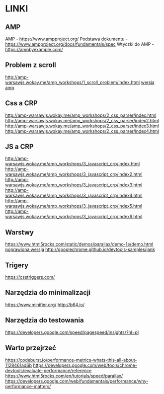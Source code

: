# LINKI


## AMP
AMP - https://www.ampproject.org/
Podstawa dokumentu - https://www.ampproject.org/docs/fundamentals/spec
Wtyczki do AMP - https://ampbyexample.com/

## Problem z scroll

http://amp-warsawjs.wokay.me/amp_workshops/1_scroll_problem/index.html
[wersja amp](http://amp-warsawjs.wokay.me/amp_workshops/1_scroll_problem_amp_fixed/index.html)

## Css a CRP

http://amp-warsawjs.wokay.me/amp_workshops/2_css_parser/index.html
http://amp-warsawjs.wokay.me/amp_workshops/2_css_parser/index2.html
http://amp-warsawjs.wokay.me/amp_workshops/2_css_parser/index3.html
http://amp-warsawjs.wokay.me/amp_workshops/2_css_parser/index4.html

## JS a CRP

http://amp-warsawjs.wokay.me/amp_workshops/3_javascript_crp/index.html
http://amp-warsawjs.wokay.me/amp_workshops/3_javascript_crp/index2.html
http://amp-warsawjs.wokay.me/amp_workshops/3_javascript_crp/index3.html
http://amp-warsawjs.wokay.me/amp_workshops/3_javascript_crp/index4.html
http://amp-warsawjs.wokay.me/amp_workshops/3_javascript_crp/index5.html
http://amp-warsawjs.wokay.me/amp_workshops/3_javascript_crp/index6.html

## Warstwy

https://www.html5rocks.com/static/demos/parallax/demo-1a/demo.html
[poprawiona wersja](https://www.html5rocks.com/static/demos/parallax/demo-2/demo.html)
http://googlechrome.github.io/devtools-samples/jank

## Trigery

https://csstriggers.com/

## Narzędzia do minimalizacji

https://www.minifier.org/
http://b64.io/


## Narzędzia do testowania

https://developers.google.com/speed/pagespeed/insights/?hl=pl

## Warto przejrzeć

https://codeburst.io/performance-metrics-whats-this-all-about-1128461ad6b
https://developers.google.com/web/tools/chrome-devtools/evaluate-performance/reference
https://www.html5rocks.com/en/tutorials/speed/parallax/
https://developers.google.com/web/fundamentals/performance/why-performance-matters/